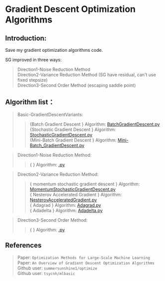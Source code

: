 # Gradient Descent Optimization Algorithms
## Introduction: 
 Save my gradient optimization algorithms code. <br>
 
 SG improved in three ways: <br>
 > Direction1-Noise Reduction Method <br>
 > Direction2-Variance Reduction Method (SG have residual, can't use fixed stepsize) <br>
 > Direction3-Second Order Method (escaping saddle point) <br>

## Algorithm list：
>Basic-GradientDescentVariants:<br>
>> {Batch Gradient Descent } Algorithm: [BatchGradientDescent.py](https://github.com/YEN-GitHub/StochasticGradient_Algorithm/tree/master/Basic-GradientDescentVariants/BatchGradientDescent.py) <br>
>> {Stochastic Gradient Descent } Algorithm: [StochasticGradientDescent.py](https://github.com/YEN-GitHub/StochasticGradient_Algorithm/tree/master/Basic-GradientDescentVariants/StochasticGradientDescent.py) <br>
>> {Mini-Batch Gradient Descent } Algorithm: [Mini-Batch_GradientDescent.py](https://github.com/YEN-GitHub/StochasticGradient_Algorithm/tree/master/Basic-GradientDescentVariants/Mini-Batch_GradientDescent.py) <br>

> Direction1-Noise Reduction Method: <br>
>> { } Algorithm: [.py](https://github.com/YEN-GitHub/GradientDescent_OptimizationAlgorithms/tree/master/Direction1-NoiseReductionMethod/WolfeCondition.py) <br>

> Direction2-Variance Reduction Method:<br>
>> {  momentum stochastic gradient descent } Algorithm: [MomentumStochasticGradientDescent.py](https://github.com/YEN-GitHub/GradientDescent_OptimizationAlgorithms/tree/master/Direction2-VarianceReductionMethod/MomentumStochasticGradientDescent.py) <br>
>> { Nesterov Accelerated Gradient } Algorithm: [NesterovAcceleratedGradient.py](https://github.com/YEN-GitHub/GradientDescent_OptimizationAlgorithms/tree/master/Direction2-VarianceReductionMethod/NesterovAcceleratedGradient.py) <br>
>> { Adagrad } Algorithm: [Adagrad.py](https://github.com/YEN-GitHub/GradientDescent_OptimizationAlgorithms/tree/master/Direction2-VarianceReductionMethod/Adagrad.py) <br>
>> { Adadelta } Algorithm: [Adadelta.py](https://github.com/YEN-GitHub/GradientDescent_OptimizationAlgorithms/tree/master/Direction2-VarianceReductionMethod/Adadelta.py) <br>

> Direction3-Second Order Method:<br>
>> { } Algorithm: [.py](https://github.com/YEN-GitHub/GradientDescent_OptimizationAlgorithms/tree/master/Direction3-SecondOrderMethod/WolfeCondition.py) <br>

## References
> Paper:  `Optimization Methods for Large-Scale Machine Learning`  <br>
> Paper:  `An Overview of Gradient Descent Optimization Algorithms`  <br>
> Github user: `summersunshine1/optimize`   <br>
> Github user: `tsycnh/mlbasic`  <br>